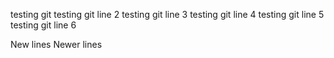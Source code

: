 testing git
testing git line 2
testing git line 3
testing git line 4
testing git line 5
testing git line 6

New lines
Newer lines